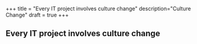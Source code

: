 +++
title = "Every IT project involves culture change"
description="Culture Change"
draft = true
+++

## Every IT project involves culture change

    